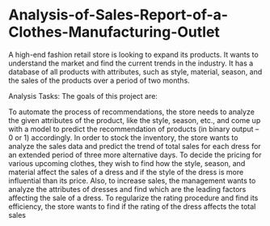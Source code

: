 # Analysis-of-Sales-Report-of-a-Clothes-Manufacturing-Outlet
A high-end fashion retail store is looking to expand its products. It wants to understand the market and find the current trends in the industry. It has a database of all products with attributes, such as style, material, season, and the sales of the products over a period of two months.


Analysis Tasks:
The goals of this project are:

To automate the process of recommendations, the store needs to analyze the given attributes of the product, like the style, season, etc., and come up with a model to predict the recommendation of products (in binary output – 0 or 1) accordingly.
In order to stock the inventory, the store wants to analyze the sales data and predict the trend of total sales for each dress for an extended period of three more alternative days.
To decide the pricing for various upcoming clothes, they wish to find how the style, season, and material affect the sales of a dress and if the style of the dress is more influential than its price.
Also, to increase sales, the management wants to analyze the attributes of dresses and find which are the leading factors affecting the sale of a dress.
To regularize the rating procedure and find its efficiency, the store wants to find if the rating of the dress affects the total sales

